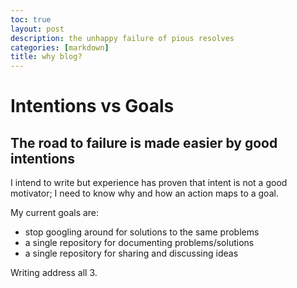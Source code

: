 ```yaml
---
toc: true
layout: post
description: the unhappy failure of pious resolves 
categories: [markdown]
title: why blog?
---
```

# Intentions vs Goals

## The road to failure is made easier by good intentions

I intend to write but experience has proven that intent is not a good motivator; I need to know why and how an action maps to a goal. 

My current goals are: 
- stop googling around for solutions to the same problems
- a single repository for documenting problems/solutions 
- a single repository for sharing and discussing ideas

Writing address all 3. 


